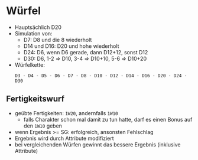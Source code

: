 # Würfel

- Hauptsächlich D20
- Simulation von:
    - D7: D8 und die 8 wiederholt
    - D14 und D16: D20 und hohe wiederholt
    - D24: D6, wenn D6 gerade, dann D12+12, sonst D12
    - D30: D6, 1-2 => D10, 3-4 => D10+10, 5-6 => D10+20
- Würfelkette:
    ```
    D3 - D4 - D5 - D6 - D7 - D8 - D10 - D12 - D14 - D16 - D20 - D24 - D30
    ```

## Fertigkeitswurf

- geübte Fertigkeiten: `1W20`, andernfalls `1W10`
    - falls Charakter schon mal damit zu tun hatte, darf es einen Bonus auf den `1W10` geben
- wenn Ergebnis >= SG: erfolgreich, ansonsten Fehlschlag
- Ergebnis wird durch Attribute modifiziert
- bei vergleichenden Würfen gewinnt das bessere Ergebnis (inklusive Attribute)
